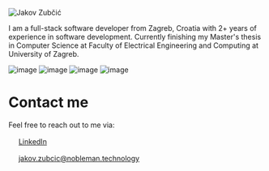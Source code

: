 ![Jakov Zubčić](https://github.com/jzubcic/jzubcic/assets/72759648/b04ea03c-5d8a-4c70-92aa-e66d40e1f7db)

I am a full-stack software developer from Zagreb, Croatia with 2+ years of experience in software development.
Currently finishing my Master's thesis in Computer Science at Faculty of Electrical Engineering and Computing at University of Zagreb.



![image](https://img.shields.io/badge/.NET-512BD4?style=for-the-badge&logo=dotnet&logoColor=white)
![image](https://img.shields.io/badge/React-20232A?style=for-the-badge&logo=react&logoColor=61DAFB)
![image](https://img.shields.io/badge/next.js-000000?style=for-the-badge&logo=nextdotjs&logoColor=white)
![image](https://img.shields.io/badge/PostgreSQL-316192?style=for-the-badge&logo=postgresql&logoColor=white)

# Contact me
Feel free to reach out to me via:

<img height="16" width="16" src="https://cdn-icons-png.flaticon.com/512/174/174857.png" />  [LinkedIn](https://www.linkedin.com/in/jakov-zubcic/)

<img height="16" width="16" src="https://upload.wikimedia.org/wikipedia/commons/thumb/e/ec/Circle-icons-mail.svg/1024px-Circle-icons-mail.svg.png" /> jakov.zubcic@nobleman.technology
